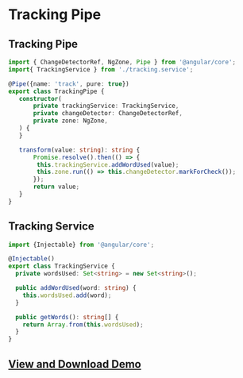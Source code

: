 # Tracking Pipe

## Tracking Pipe

```typescript
import { ChangeDetectorRef, NgZone, Pipe } from '@angular/core';
import{ TrackingService } from './tracking.service';

@Pipe({name: 'track', pure: true})
export class TrackingPipe {
   constructor(
       private trackingService: TrackingService,
       private changeDetector: ChangeDetectorRef,
       private zone: NgZone,
   ) {
   }

   transform(value: string): string {
       Promise.resolve().then(() => {
        this.trackingService.addWordUsed(value);
        this.zone.run(() => this.changeDetector.markForCheck()); 
       });
       return value;
   }
}
```

## Tracking Service

```typescript
import {Injectable} from '@angular/core';

@Injectable()
export class TrackingService {
  private wordsUsed: Set<string> = new Set<string>();

  public addWordUsed(word: string) {
    this.wordsUsed.add(word);
  }

  public getWords(): string[] {
    return Array.from(this.wordsUsed);
  }
}
```

## [View and Download Demo](https://plnkr.co/edit/TkQR0SfAQqJ4MlHlswSe?p=preview)

